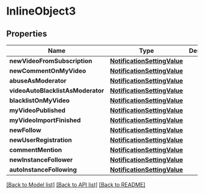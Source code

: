 # InlineObject3

## Properties
Name | Type | Description | Notes
------------ | ------------- | ------------- | -------------
**newVideoFromSubscription** | [**NotificationSettingValue**](NotificationSettingValue.md) |  | [optional] 
**newCommentOnMyVideo** | [**NotificationSettingValue**](NotificationSettingValue.md) |  | [optional] 
**abuseAsModerator** | [**NotificationSettingValue**](NotificationSettingValue.md) |  | [optional] 
**videoAutoBlacklistAsModerator** | [**NotificationSettingValue**](NotificationSettingValue.md) |  | [optional] 
**blacklistOnMyVideo** | [**NotificationSettingValue**](NotificationSettingValue.md) |  | [optional] 
**myVideoPublished** | [**NotificationSettingValue**](NotificationSettingValue.md) |  | [optional] 
**myVideoImportFinished** | [**NotificationSettingValue**](NotificationSettingValue.md) |  | [optional] 
**newFollow** | [**NotificationSettingValue**](NotificationSettingValue.md) |  | [optional] 
**newUserRegistration** | [**NotificationSettingValue**](NotificationSettingValue.md) |  | [optional] 
**commentMention** | [**NotificationSettingValue**](NotificationSettingValue.md) |  | [optional] 
**newInstanceFollower** | [**NotificationSettingValue**](NotificationSettingValue.md) |  | [optional] 
**autoInstanceFollowing** | [**NotificationSettingValue**](NotificationSettingValue.md) |  | [optional] 

[[Back to Model list]](../README.md#documentation-for-models) [[Back to API list]](../README.md#documentation-for-api-endpoints) [[Back to README]](../README.md)



